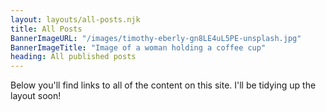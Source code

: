 ```yaml
---
layout: layouts/all-posts.njk
title: All Posts
BannerImageURL: "/images/timothy-eberly-gn8LE4uL5PE-unsplash.jpg"
BannerImageTitle: "Image of a woman holding a coffee cup"
heading: All published posts
---
```


Below you'll find links to all of the content on this site. I'll be tidying up the layout soon!